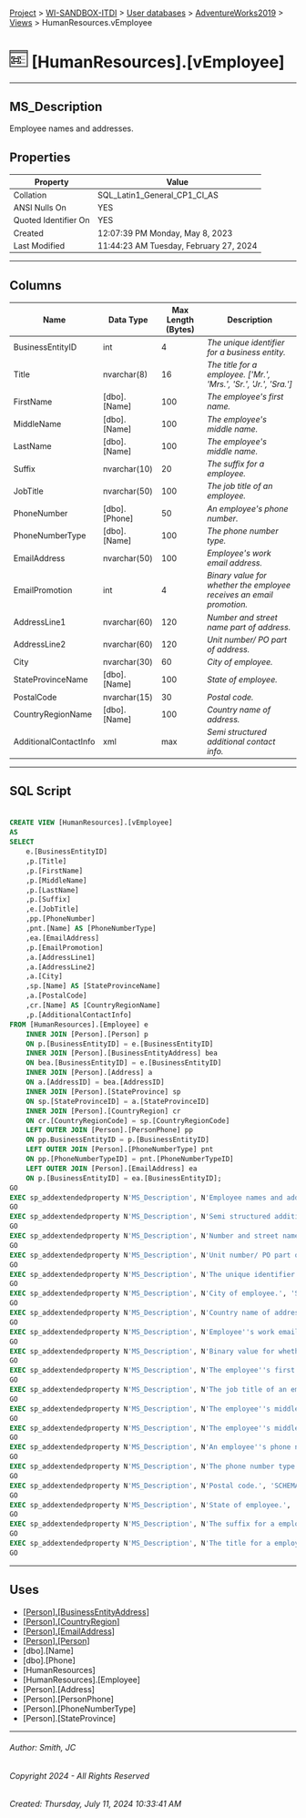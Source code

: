 #### 

[Project](../../../../index.md) > [WI-SANDBOX-ITDI](../../../index.md) > [User databases](../../index.md) > [AdventureWorks2019](../index.md) > [Views](Views.md) > HumanResources.vEmployee

# ![Views](../../../../Images/View32.png) [HumanResources].[vEmployee]

---

## <a name="#description"></a>MS_Description

Employee names and addresses.

## <a name="#properties"></a>Properties

| Property | Value |
|---|---|
| Collation | SQL_Latin1_General_CP1_CI_AS |
| ANSI Nulls On | YES |
| Quoted Identifier On | YES |
| Created | 12:07:39 PM Monday, May 8, 2023 |
| Last Modified | 11:44:23 AM Tuesday, February 27, 2024 |


---

## <a name="#columns"></a>Columns

| Name | Data Type | Max Length (Bytes) | Description |
|---|---|---|---|
| BusinessEntityID | int | 4 | _The unique identifier for a business entity._ |
| Title | nvarchar(8) | 16 | _The title for a employee. ['Mr.', 'Mrs.', 'Sr.', 'Jr.', 'Sra.']_ |
| FirstName | [dbo].[Name] | 100 | _The employee's first name._ |
| MiddleName | [dbo].[Name] | 100 | _The employee's middle name._ |
| LastName | [dbo].[Name] | 100 | _The employee's middle name._ |
| Suffix | nvarchar(10) | 20 | _The suffix for a employee._ |
| JobTitle | nvarchar(50) | 100 | _The job title of an employee._ |
| PhoneNumber | [dbo].[Phone] | 50 | _An employee's phone number._ |
| PhoneNumberType | [dbo].[Name] | 100 | _The phone number type._ |
| EmailAddress | nvarchar(50) | 100 | _Employee's work email address._ |
| EmailPromotion | int | 4 | _Binary value for whether the employee receives an email promotion._ |
| AddressLine1 | nvarchar(60) | 120 | _Number and street name part of address._ |
| AddressLine2 | nvarchar(60) | 120 | _Unit number/ PO part of address._ |
| City | nvarchar(30) | 60 | _City of employee._ |
| StateProvinceName | [dbo].[Name] | 100 | _State of employee._ |
| PostalCode | nvarchar(15) | 30 | _Postal code._ |
| CountryRegionName | [dbo].[Name] | 100 | _Country name of address._ |
| AdditionalContactInfo | xml | max | _Semi structured additional contact info._ |


---

## <a name="#sqlscript"></a>SQL Script

```sql

CREATE VIEW [HumanResources].[vEmployee] 
AS 
SELECT 
    e.[BusinessEntityID]
    ,p.[Title]
    ,p.[FirstName]
    ,p.[MiddleName]
    ,p.[LastName]
    ,p.[Suffix]
    ,e.[JobTitle]  
    ,pp.[PhoneNumber]
    ,pnt.[Name] AS [PhoneNumberType]
    ,ea.[EmailAddress]
    ,p.[EmailPromotion]
    ,a.[AddressLine1]
    ,a.[AddressLine2]
    ,a.[City]
    ,sp.[Name] AS [StateProvinceName] 
    ,a.[PostalCode]
    ,cr.[Name] AS [CountryRegionName] 
    ,p.[AdditionalContactInfo]
FROM [HumanResources].[Employee] e
	INNER JOIN [Person].[Person] p
	ON p.[BusinessEntityID] = e.[BusinessEntityID]
    INNER JOIN [Person].[BusinessEntityAddress] bea 
    ON bea.[BusinessEntityID] = e.[BusinessEntityID] 
    INNER JOIN [Person].[Address] a 
    ON a.[AddressID] = bea.[AddressID]
    INNER JOIN [Person].[StateProvince] sp 
    ON sp.[StateProvinceID] = a.[StateProvinceID]
    INNER JOIN [Person].[CountryRegion] cr 
    ON cr.[CountryRegionCode] = sp.[CountryRegionCode]
    LEFT OUTER JOIN [Person].[PersonPhone] pp
    ON pp.BusinessEntityID = p.[BusinessEntityID]
    LEFT OUTER JOIN [Person].[PhoneNumberType] pnt
    ON pp.[PhoneNumberTypeID] = pnt.[PhoneNumberTypeID]
    LEFT OUTER JOIN [Person].[EmailAddress] ea
    ON p.[BusinessEntityID] = ea.[BusinessEntityID];
GO
EXEC sp_addextendedproperty N'MS_Description', N'Employee names and addresses.', 'SCHEMA', N'HumanResources', 'VIEW', N'vEmployee', NULL, NULL
GO
EXEC sp_addextendedproperty N'MS_Description', N'Semi structured additional contact info.', 'SCHEMA', N'HumanResources', 'VIEW', N'vEmployee', 'COLUMN', N'AdditionalContactInfo'
GO
EXEC sp_addextendedproperty N'MS_Description', N'Number and street name part of address.', 'SCHEMA', N'HumanResources', 'VIEW', N'vEmployee', 'COLUMN', N'AddressLine1'
GO
EXEC sp_addextendedproperty N'MS_Description', N'Unit number/ PO part of address.', 'SCHEMA', N'HumanResources', 'VIEW', N'vEmployee', 'COLUMN', N'AddressLine2'
GO
EXEC sp_addextendedproperty N'MS_Description', N'The unique identifier for a business entity.', 'SCHEMA', N'HumanResources', 'VIEW', N'vEmployee', 'COLUMN', N'BusinessEntityID'
GO
EXEC sp_addextendedproperty N'MS_Description', N'City of employee.', 'SCHEMA', N'HumanResources', 'VIEW', N'vEmployee', 'COLUMN', N'City'
GO
EXEC sp_addextendedproperty N'MS_Description', N'Country name of address.', 'SCHEMA', N'HumanResources', 'VIEW', N'vEmployee', 'COLUMN', N'CountryRegionName'
GO
EXEC sp_addextendedproperty N'MS_Description', N'Employee''s work email address.', 'SCHEMA', N'HumanResources', 'VIEW', N'vEmployee', 'COLUMN', N'EmailAddress'
GO
EXEC sp_addextendedproperty N'MS_Description', N'Binary value for whether the employee receives an email promotion.', 'SCHEMA', N'HumanResources', 'VIEW', N'vEmployee', 'COLUMN', N'EmailPromotion'
GO
EXEC sp_addextendedproperty N'MS_Description', N'The employee''s first name.', 'SCHEMA', N'HumanResources', 'VIEW', N'vEmployee', 'COLUMN', N'FirstName'
GO
EXEC sp_addextendedproperty N'MS_Description', N'The job title of an employee.', 'SCHEMA', N'HumanResources', 'VIEW', N'vEmployee', 'COLUMN', N'JobTitle'
GO
EXEC sp_addextendedproperty N'MS_Description', N'The employee''s middle name.', 'SCHEMA', N'HumanResources', 'VIEW', N'vEmployee', 'COLUMN', N'LastName'
GO
EXEC sp_addextendedproperty N'MS_Description', N'The employee''s middle name.', 'SCHEMA', N'HumanResources', 'VIEW', N'vEmployee', 'COLUMN', N'MiddleName'
GO
EXEC sp_addextendedproperty N'MS_Description', N'An employee''s phone number.', 'SCHEMA', N'HumanResources', 'VIEW', N'vEmployee', 'COLUMN', N'PhoneNumber'
GO
EXEC sp_addextendedproperty N'MS_Description', N'The phone number type.', 'SCHEMA', N'HumanResources', 'VIEW', N'vEmployee', 'COLUMN', N'PhoneNumberType'
GO
EXEC sp_addextendedproperty N'MS_Description', N'Postal code.', 'SCHEMA', N'HumanResources', 'VIEW', N'vEmployee', 'COLUMN', N'PostalCode'
GO
EXEC sp_addextendedproperty N'MS_Description', N'State of employee.', 'SCHEMA', N'HumanResources', 'VIEW', N'vEmployee', 'COLUMN', N'StateProvinceName'
GO
EXEC sp_addextendedproperty N'MS_Description', N'The suffix for a employee.', 'SCHEMA', N'HumanResources', 'VIEW', N'vEmployee', 'COLUMN', N'Suffix'
GO
EXEC sp_addextendedproperty N'MS_Description', N'The title for a employee. [''Mr.'', ''Mrs.'', ''Sr.'', ''Jr.'', ''Sra.'']', 'SCHEMA', N'HumanResources', 'VIEW', N'vEmployee', 'COLUMN', N'Title'
GO

```


---

## <a name="#uses"></a>Uses

* [[Person].[BusinessEntityAddress]](../Tables/Person_BusinessEntityAddress.md)
* [[Person].[CountryRegion]](../Tables/Person_CountryRegion.md)
* [[Person].[EmailAddress]](../Tables/Person_EmailAddress.md)
* [[Person].[Person]](../Tables/Person_Person.md)
* [dbo].[Name]
* [dbo].[Phone]
* [HumanResources]
* [HumanResources].[Employee]
* [Person].[Address]
* [Person].[PersonPhone]
* [Person].[PhoneNumberType]
* [Person].[StateProvince]


---

###### Author:  Smith, JC

###### Copyright 2024 - All Rights Reserved

###### Created: Thursday, July 11, 2024 10:33:41 AM

